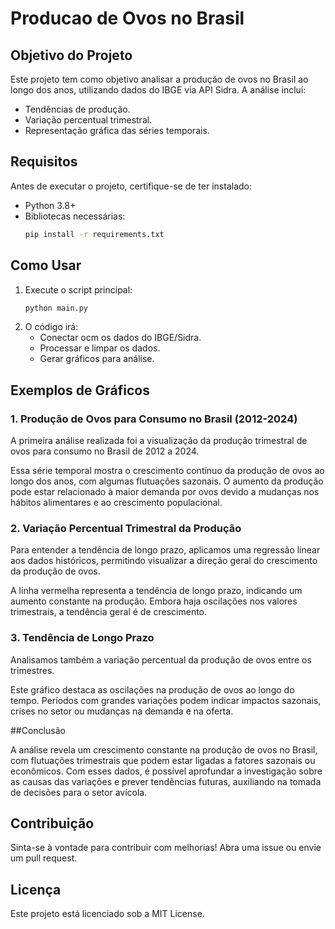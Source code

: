 # Producao de Ovos no Brasil

## Objetivo do Projeto

Este projeto tem como objetivo analisar a produção de ovos no Brasil ao longo dos anos, utilizando dados do IBGE via API Sidra. A análise inclui:

- Tendências de produção.
- Variação percentual trimestral.
- Representação gráfica das séries temporais.

## Requisitos

Antes de executar o projeto, certifique-se de ter instalado:

- Python 3.8+
- Bibliotecas necessárias:
  ```bash
  pip install -r requirements.txt
  ```

## Como Usar

1. Execute o script principal:
   ```bash
   python main.py
   ```
2. O código irá:
   - Conectar ocm os dados do IBGE/Sidra.
   - Processar e limpar os dados.
   - Gerar gráficos para análise.

## Exemplos de Gráficos

### 1. Produção de Ovos para Consumo no Brasil (2012-2024)

A primeira análise realizada foi a visualização da produção trimestral de ovos para consumo no Brasil de 2012 a 2024.



Essa série temporal mostra o crescimento contínuo da produção de ovos ao longo dos anos, com algumas flutuações sazonais. O aumento da produção pode estar relacionado à maior demanda por ovos devido a mudanças nos hábitos alimentares e ao crescimento populacional.

### 2. Variação Percentual Trimestral da Produção
Para entender a tendência de longo prazo, aplicamos uma regressão linear aos dados históricos, permitindo visualizar a direção geral do crescimento da produção de ovos.



A linha vermelha representa a tendência de longo prazo, indicando um aumento constante na produção. Embora haja oscilações nos valores trimestrais, a tendência geral é de crescimento.


### 3. Tendência de Longo Prazo

Analisamos também a variação percentual da produção de ovos entre os trimestres.



Este gráfico destaca as oscilações na produção de ovos ao longo do tempo. Períodos com grandes variações podem indicar impactos sazonais, crises no setor ou mudanças na demanda e na oferta.

##Conclusão

A análise revela um crescimento constante na produção de ovos no Brasil, com flutuações trimestrais que podem estar ligadas a fatores sazonais ou econômicos. Com esses dados, é possível aprofundar a investigação sobre as causas das variações e prever tendências futuras, auxiliando na tomada de decisões para o setor avícola.

## Contribuição

Sinta-se à vontade para contribuir com melhorias! Abra uma issue ou envie um pull request.

## Licença

Este projeto está licenciado sob a MIT License.

